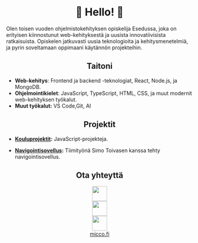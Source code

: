 
<h1 align="center">👋 Hello! 👋 </h1>


Olen toisen vuoden ohjelmistokehityksen opiskelija Esedussa, joka on erityisen kiinnostunut web-kehityksestä ja uusista innovatiivisista ratkaisuista. Opiskelen jatkuvasti uusia teknologioita ja kehitysmenetelmiä, ja pyrin soveltamaan oppimaani käytännön projekteihin.

<h2 align="center">Taitoni</h2>

- **Web-kehitys**: Frontend ja backend -teknologiat, React, Node.js, ja MongoDB.
- **Ohjelmointikielet**: JavaScript, TypeScript, HTML, CSS, ja muut modernit web-kehityksen työkalut.
- **Muut työkalut:** VS Code,Git, AI


<h2 align="center">Projektit</h2>

  
- **[Kouluprojektit](https://mpyykko.github.io/JS/):** JavaScript-projekteja.



    
- **[Navigointisovellus](https://toivanen03.github.io/Maisemanavigaattori/):** Tiimityönä Simo Toivasen kanssa tehty navigointisovellus.




  
<h2 align="center">Ota yhteyttä</h2>

<div align="center">
    <a href="mailto:pyykkonenmikko@gmail.com">
      <img src="https://cdn-icons-png.flaticon.com/512/281/281764.png" width="40" height="40" />
    </a>
  </div>

  

 <div align="center">
    <a href="https://www.youtube.com/@MikkoPyykkonen">
      <img src="https://cdn-icons-png.flaticon.com/512/1384/1384060.png" width="40" height="40" />
    </a>
  </div>

 <div align="center">
    <a href="https://github.com/Mpyykko">
      <img src="https://img.icons8.com/ios-filled/452/github.png" width="40" height="40" />
    </a>
  </div>
  
  <div align="center">
    <a href="https://www.micco.fi">
     micco.fi
    </a>
  </div>

  </div>

  







